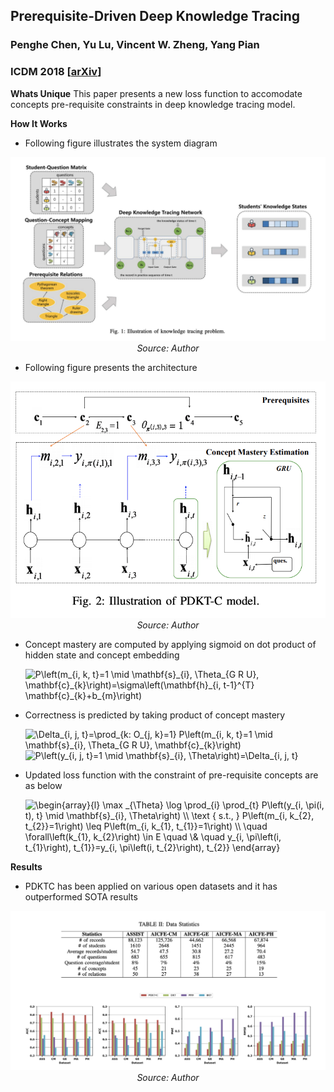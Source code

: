 ## Prerequisite-Driven Deep Knowledge Tracing
### Penghe Chen, Yu Lu, Vincent W. Zheng, Yang Pian 
### ICDM 2018 [[arXiv](https://aic-fe.bnu.edu.cn/docs/20190108101850881476.pdf)]


**Whats Unique**
This paper presents a new loss function to accomodate concepts pre-requisite constraints in deep knowledge tracing model.

**How It Works**
* Following figure illustrates the system diagram

<p align="center">
    <img width=600 src="images/PDKTC_illustration.png">
    <em>Source: Author</em>
    </p>

* Following figure presents the architecture
<p align="center">
    <img width=600 src="images/PDKTC_architecture.png">
    <em>Source: Author</em>
    </p>

* Concept mastery are computed by applying sigmoid on dot product of hidden state and concept embedding

    <img src="https://i.upmath.me/svg/%20P%5Cleft(m_%7Bi%2C%20k%2C%20t%7D%3D1%20%5Cmid%20%5Cmathbf%7Bs%7D_%7Bi%7D%2C%20%5CTheta_%7BG%20R%20U%7D%2C%20%5Cmathbf%7Bc%7D_%7Bk%7D%5Cright)%3D%5Csigma%5Cleft(%5Cmathbf%7Bh%7D_%7Bi%2C%20t-1%7D%5E%7BT%7D%20%5Cmathbf%7Bc%7D_%7Bk%7D%2Bb_%7Bm%7D%5Cright)" alt=" P\left(m_{i, k, t}=1 \mid \mathbf{s}_{i}, \Theta_{G R U}, \mathbf{c}_{k}\right)=\sigma\left(\mathbf{h}_{i, t-1}^{T} \mathbf{c}_{k}+b_{m}\right)" />

* Correctness is predicted by taking product of concept mastery

    <img src="https://i.upmath.me/svg/%5CDelta_%7Bi%2C%20j%2C%20t%7D%3D%5Cprod_%7Bk%3A%20O_%7Bj%2C%20k%7D%3D1%7D%20P%5Cleft(m_%7Bi%2C%20k%2C%20t%7D%3D1%20%5Cmid%20%5Cmathbf%7Bs%7D_%7Bi%7D%2C%20%5CTheta_%7BG%20R%20U%7D%2C%20%5Cmathbf%7Bc%7D_%7Bk%7D%5Cright)" alt="\Delta_{i, j, t}=\prod_{k: O_{j, k}=1} P\left(m_{i, k, t}=1 \mid \mathbf{s}_{i}, \Theta_{G R U}, \mathbf{c}_{k}\right)" />

    <img src="https://i.upmath.me/svg/P%5Cleft(y_%7Bi%2C%20j%2C%20t%7D%3D1%20%5Cmid%20%5Cmathbf%7Bs%7D_%7Bi%7D%2C%20%5CTheta%5Cright)%3D%5CDelta_%7Bi%2C%20j%2C%20t%7D" alt="P\left(y_{i, j, t}=1 \mid \mathbf{s}_{i}, \Theta\right)=\Delta_{i, j, t}" />

* Updated loss function with the constraint of pre-requisite concepts are as below

    <img src="https://i.upmath.me/svg/%5Cbegin%7Barray%7D%7Bl%7D%0A%5Cmax%20_%7B%5CTheta%7D%20%5Clog%20%5Cprod_%7Bi%7D%20%5Cprod_%7Bt%7D%20P%5Cleft(y_%7Bi%2C%20%5Cpi(i%2C%20t)%2C%20t%7D%20%5Cmid%20%5Cmathbf%7Bs%7D_%7Bi%7D%2C%20%5CTheta%5Cright)%20%5C%5C%0A%5Ctext%20%7B%20s.t.%2C%20%7D%20P%5Cleft(m_%7Bi%2C%20k_%7B2%7D%2C%20t_%7B2%7D%7D%3D1%5Cright)%20%5Cleq%20P%5Cleft(m_%7Bi%2C%20k_%7B1%7D%2C%20t_%7B1%7D%7D%3D1%5Cright)%20%5C%5C%0A%5Cquad%20%5Cforall%5Cleft(k_%7B1%7D%2C%20k_%7B2%7D%5Cright)%20%5Cin%20E%20%5Cquad%20%5C%26%20%5Cquad%20y_%7Bi%2C%20%5Cpi%5Cleft(i%2C%20t_%7B1%7D%5Cright)%2C%20t_%7B1%7D%7D%3Dy_%7Bi%2C%20%5Cpi%5Cleft(i%2C%20t_%7B2%7D%5Cright)%2C%20t_%7B2%7D%7D%0A%5Cend%7Barray%7D" alt="\begin{array}{l}
\max _{\Theta} \log \prod_{i} \prod_{t} P\left(y_{i, \pi(i, t), t} \mid \mathbf{s}_{i}, \Theta\right) \\
\text { s.t., } P\left(m_{i, k_{2}, t_{2}}=1\right) \leq P\left(m_{i, k_{1}, t_{1}}=1\right) \\
\quad \forall\left(k_{1}, k_{2}\right) \in E \quad \&amp; \quad y_{i, \pi\left(i, t_{1}\right), t_{1}}=y_{i, \pi\left(i, t_{2}\right), t_{2}}
\end{array}" />

**Results**
* PDKTC has been applied on various open datasets and it has outperformed SOTA results

<p align="center">
    <img width=600 src="images/PDKTC_results.png">
    <em>Source: Author</em>
    </p>

